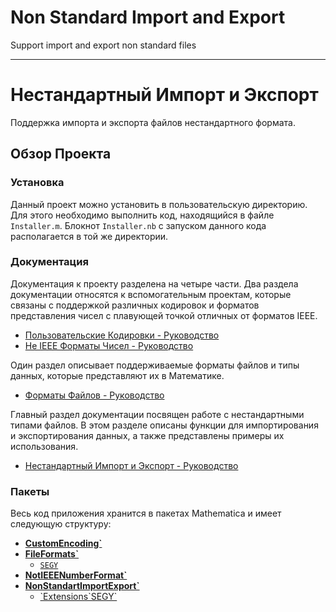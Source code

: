 # Non Standard Import and Export

Support import and export non standard files 

---

# Нестандартный Импорт и Экспорт

Поддержка импорта и экспорта файлов нестандартного формата. 

## Обзор Проекта

### Установка

Данный проект можно установить в пользовательскую директорию. 
Для этого необходимо выполнить код, находящийся в файле `Installer.m`. 
Блокнот `Installer.nb` с запуском данного кода располагается в той же директории. 

### Документация

Документация к проекту разделена на четыре части. 
Два раздела документации относятся к вспомогательным проектам, 
которые связаны с поддержкой различных кодировок и 
форматов представления чисел с плавующей точкой отличных от форматов IEEE. 

- [Пользовательские Кодировки - Руководство](./CustomEncoding/Documentation/Russian/Guides/Guide.md) 
- [Не IEEE Форматы Чисел - Руководство](./NotIEEENumberFormat/Documentation/Russian/Guides/Guide.md) 

Один раздел описывает поддерживаемые форматы файлов и типы данных, которые представляют их в Математике. 

- [Форматы Файлов - Руководство](./FileFormats/Documentation/Russian/Guides/Guide.md) 

Главный раздел документации посвящен работе с нестандартными типами файлов. 
В этом разделе описаны функции для импортирования и экспортирования данных, 
а также представлены примеры их использования. 

- [Нестандартный Импорт и Экспорт - Руководство](./NonStandartImportExport/Documentation/Russian/Guides/Guide.md) 

### Пакеты

Весь код приложения хранится в пакетах Mathematica и имеет следующую структуру: 

- **[CustomEncoding\`](./CustomEncoding/CustomEncoding.m)** 
- **[FileFormats\`](./FileFormats/)** 
  - [`SEGY`](./FileFormats/SEGY.m) 
- **[NotIEEENumberFormat\`](./NotIEEENumberFormat/NotIEEENumberFormat.m)** 
- **[NonStandartImportExport\`](./NonStandartImportExport/NonStandartImportExport.m)** 
  - [\`Extensions\`SEGY\`](./NonStandartImportExport/Extensions/SEGY.m) 
